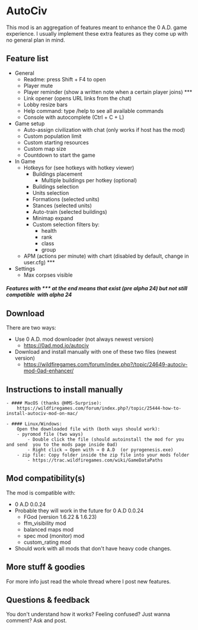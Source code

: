 # AutoCiv
This mod is an aggregation of features meant to enhance the 0 A.D. game experience. I usually implement these extra features as they come up with no general plan in mind.

## Feature list
- General
	- Readme: press Shift + F4 to open
	- Player mute
	- Player reminder (show a written note when a certain player joins) ***
	- Link opener (opens URL links from the chat)
	- Lobby resize bars
	- Help command: type /help to see all available commands
	- Console with autocomplete (Ctrl + C + L)
- Game setup
	- Auto-assign civilization with chat (only works if host has the mod)
	- Custom population limit
	- Custom starting resources
	- Custom map size
	- Countdown to start the game
- In Game
	- Hotkeys for (see hotkeys with hotkey viewer)
		- Buildings placement
			- Multiple buildings per hotkey (optional)
		- Buildings selection
		- Units selection
		- Formations (selected units)
		- Stances (selected units)
		- Auto-train (selected buildings)
		- Minimap expand
		- Custom selection filters by:
			- health
			- rank
			- class
			- group
	- APM (actions per minute) with chart (disabled by default, change in user.cfg) ***
- Settings
	- Max corpses visible

##### Features with *** at the end means that exist (pre alpha 24) but not still compatible  with alpha 24

## Download
There are two ways:
- Use 0 A.D. mod downloader (not always newest version)
	- https://0ad.mod.io/autociv
- Download and install manually with one of these two files (newest version)
	- https://wildfiregames.com/forum/index.php?/topic/24649-autociv-mod-0ad-enhancer/


## Instructions to install manually
	- #### MacOS (thanks @HMS-Surprise):
		https://wildfiregames.com/forum/index.php?/topic/25444-how-to-install-autociv-mod-on-mac/

	- #### Linux/Windows:
		Open the downloaded file with (both ways should work):
		- pyromod file (two ways)
			- Double click the file (should autoinstall the mod for you and send  you to the mods page inside 0ad)
			- Right click → Open with → 0 A.D  (or pyrogenesis.exe)
		- zip file: Copy folder inside the zip file into your mods folder
			- https://trac.wildfiregames.com/wiki/GameDataPaths


## Mod compatibility(s)
The mod is compatible with:
- 0 A.D 0.0.24
- Probable they will work in the future for 0 A.D 0.0.24​​​​​​​
	- FGod (version 1.6.22 & 1.6.23)
	- ffm_visibility mod
	- balanced maps mod
	- spec mod (monitor) mod
	- custom_rating mod
- Should work with all mods that don't have heavy code changes.


## More stuff & goodies
For more info just read the whole thread where I post new features.

## Questions & feedback
You don't understand how it works? Feeling confused? Just wanna comment? Ask and post.
